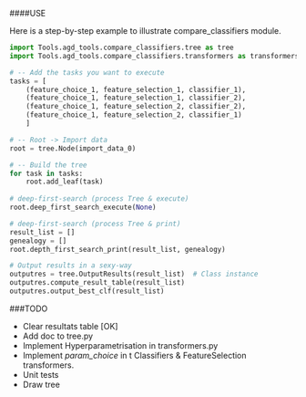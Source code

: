 ####USE

Here is a step-by-step example to illustrate compare_classifiers module.

```python
import Tools.agd_tools.compare_classifiers.tree as tree
import Tools.agd_tools.compare_classifiers.transformers as transformers

# -- Add the tasks you want to execute
tasks = [
    (feature_choice_1, feature_selection_1, classifier_1),
    (feature_choice_1, feature_selection_1, classifier_2),
    (feature_choice_1, feature_selection_2, classifier_2),
    (feature_choice_1, feature_selection_2, classifier_1)
    ]

# -- Root -> Import data
root = tree.Node(import_data_0)

# -- Build the tree
for task in tasks:
    root.add_leaf(task)
    
# deep-first-search (process Tree & execute)
root.deep_first_search_execute(None)

# deep-first-search (process Tree & print)
result_list = []
genealogy = []
root.depth_first_search_print(result_list, genealogy)

# Output results in a sexy-way
outputres = tree.OutputResults(result_list)  # Class instance
outputres.compute_result_table(result_list)
outputres.output_best_clf(result_list)


```

###TODO 

- Clear resultats table [OK]
- Add doc to tree.py
- Implement Hyperparametrisation in transformers.py
- Implement _param_choice_ in t Classifiers & FeatureSelection transformers.
- Unit tests
- Draw tree

